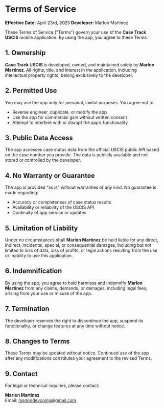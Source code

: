 # Terms of Service

**Effective Date:** April 23rd, 2025
**Developer:** Marlon Martinez

These Terms of Service ("Terms") govern your use of the **Case Track USCIS** mobile application. By using the app, you agree to these Terms.

## 1. Ownership

**Case Track USCIS** is developed, owned, and maintained solely by **Marlon Martinez**. All rights, title, and interest in the application, including intellectual property rights, belong exclusively to the developer.

## 2. Permitted Use

You may use the app only for personal, lawful purposes. You agree not to:
- Reverse engineer, duplicate, or modify the app
- Use the app for commercial gain without written consent
- Attempt to interfere with or disrupt the app’s functionality

## 3. Public Data Access

The app accesses case status data from the official USCIS public API based on the case number you provide. The data is publicly available and not stored or controlled by the developer.

## 4. No Warranty or Guarantee

The app is provided “as is” without warranties of any kind. No guarantee is made regarding:
- Accuracy or completeness of case status results
- Availability or reliability of the USCIS API
- Continuity of app service or updates

## 5. Limitation of Liability

Under no circumstances shall **Marlon Martinez** be held liable for any direct, indirect, incidental, special, or consequential damages, including but not limited to loss of data, loss of profits, or legal actions resulting from the use or inability to use this application.

## 6. Indemnification

By using the app, you agree to hold harmless and indemnify **Marlon Martinez** from any claims, demands, or damages, including legal fees, arising from your use or misuse of the app.

## 7. Termination

The developer reserves the right to discontinue the app, suspend its functionality, or change features at any time without notice.

## 8. Changes to Terms

These Terms may be updated without notice. Continued use of the app after any modifications constitutes your agreement to the revised Terms.

## 9. Contact

For legal or technical inquiries, please contact:

**Marlon Martinez**  
Email: marlondevcomp@gmail.com
